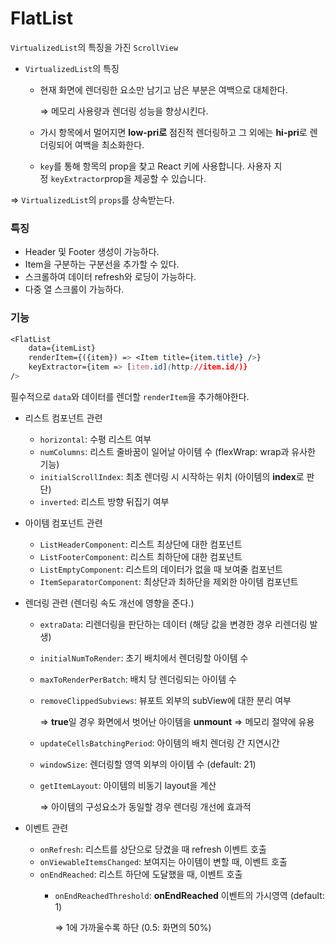 # FlatList

`VirtualizedList`의 특징을 가진 `ScrollView`

- `VirtualizedList`의 특징
    - 현재 화면에 렌더링한 요소만 남기고 남은 부분은 여백으로 대체한다.
        
        ⇒ 메모리 사용량과 렌더링 성능을 향상시킨다.
        
    - 가시 항목에서 멀어지면 **low-pri로** 점진적 렌더링하고 그 외에는 **hi-pri**로 렌더링되어 여백을 최소화한다.
    - `key`를 통해 항목의 prop을 찾고 React 키에 사용합니다. 사용자 지정 `keyExtractor`prop을 제공할 수 있습니다.

⇒ `VirtualizedList`의 `props`를 상속받는다.

### 특징

- Header 및 Footer 생성이 가능하다.
- Item을 구분하는 구분선을 추가할 수 있다.
- 스크롤하여 데이터 refresh와 로딩이 가능하다.
- 다중 열 스크롤이 가능하다.

### 기능

```css
<FlatList
	data={itemList}
	renderItem={({item}) => <Item title={item.title} />}
	keyExtractor={item => [item.id](http://item.id/)}
/>
```

필수적으로 `data`와 데이터를 렌더할 `renderItem`을 추가해야한다.

- 리스트 컴포넌트 관련
    - `horizontal`: 수평 리스트 여부
    - `numColumns`: 리스트 줄바꿈이 일어날 아이템 수 (flexWrap: wrap과 유사한 기능)
    - `initialScrollIndex`: 최초 렌더링 시 시작하는 위치 (아이템의 **index**로 판단)
    - `inverted`: 리스트 방향 뒤집기 여부

- 아이템 컴포넌트 관련
    - `ListHeaderComponent`: 리스트 최상단에 대한 컴포넌트
    - `ListFooterComponent`: 리스트 최하단에 대한 컴포넌트
    - `ListEmptyComponent`: 리스트의 데이터가 없을 때 보여줄 컴포넌트
    - `ItemSeparatorComponent`: 최상단과 최하단을 제외한 아이템 컴포넌트

- 렌더링 관련 (렌더링 속도 개선에 영향을 준다.)
    - `extraData`: 리렌더링을 판단하는 데이터 (해당 값을 변경한 경우 리렌더링 발생)
    - `initialNumToRender`: 초기 배치에서 렌더링할 아이템 수
    - `maxToRenderPerBatch`: 배치 당 렌더링되는 아이템 수
    - `removeClippedSubviews`: 뷰포트 외부의 subView에 대한 분리 여부
        
        ⇒ **true**일 경우 화면에서 벗어난 아이템을 **unmount** ⇒ 메모리 절약에 유용
        
    - `updateCellsBatchingPeriod`: 아이템의 배치 렌더링 간 지연시간
    - `windowSize`: 렌더링할 영역 외부의 아이템 수 (default: 21)
    - `getItemLayout`: 아이템의 비동기 layout을 계산
        
        ⇒ 아이템의 구성요소가 동일할 경우 렌더링 개선에 효과적
        

- 이벤트 관련
    - `onRefresh`: 리스트를 상단으로 당겼을 때 refresh 이벤트 호출
    - `onViewableItemsChanged`: 보여지는 아이템이 변할 때, 이벤트 호출
    - `onEndReached`: 리스트 하단에 도달했을 때, 이벤트 호출
        - `onEndReachedThreshold`: **onEndReached** 이벤트의 가시영역 (default: 1)
            
            ⇒ 1에 가까울수록 하단 (0.5: 화면의 50%)